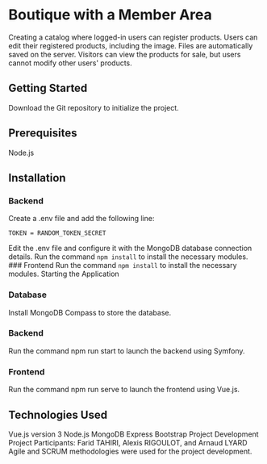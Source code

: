# Boutique with a Member Area
Creating a catalog where logged-in users can register products.
Users can edit their registered products, including the image. Files are automatically saved on the server.
Visitors can view the products for sale, but users cannot modify other users' products.

## Getting Started
Download the Git repository to initialize the project.

## Prerequisites
Node.js
## Installation
### Backend
Create a .env file and add the following line:
```
TOKEN = RANDOM_TOKEN_SECRET
```
Edit the .env file and configure it with the MongoDB database connection details.
Run the command `npm install` to install the necessary modules.
### Frontend
Run the command `npm install` to install the necessary modules.
Starting the Application
### Database
Install MongoDB Compass to store the database.

### Backend
Run the command npm run start to launch the backend using Symfony.

### Frontend
Run the command npm run serve to launch the frontend using Vue.js.

## Technologies Used
Vue.js version 3
Node.js
MongoDB
Express
Bootstrap
Project Development
Project Participants: Farid TAHIRI, Alexis RIGOULOT, and Arnaud LYARD
Agile and SCRUM methodologies were used for the project development.
